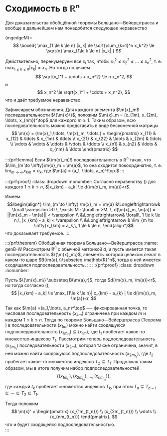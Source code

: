 # Сходимость в ℝⁿ

Для доказательства обобщённой теоремы Больцано—Вейерштрасса и вообще в дальнейшем нам понадобится следующее неравенство

(mgedgeM)=
$$
\boxed{
\max_{1 \le k \le n} |x_k| \le \sqrt{\sum_{k=1}^n x_k^2} \le \sqrt{n} \max_{1\le k \le n} |x_k|.}
$$

Действительно, перенумеруем все $x_i$ так, чтобы $x_1^2 \le x_2^2 \le \ldots \le x_n^2$, т. е. $\max_{1 \le k \le n} |x_k| = x_n$. Но тогда получаем
$$
\sqrt{x_1^1 + \cdots + x_n^2} \le n x_n^2, 
$$
и 
$$
x_n^2 \le \sqrt{x_1^1 + \cdots + x_n^2},
$$
что и даёт требуемое неравенство.

Зафиксируем обозначения. Для каждого элемента $\m{x}_m$ последовательности $\{\m{x}\}$, положим $\m{x}_m = (x_{1m}, x_{2m}, \ldots, x_{nm})^\top$ для каждого $m \ge 1$. Таким образом, всю последовательность можно представить в виде бесконечной матрицы
$$
\m{x} = (\m{x}_1,\ldots, \m{x}_m, \ldots,) = \begin{pmatrix}
x_{11} & x_{12} & \ldots & x_{1m} & \ldots \\
x_{21} & x_{22} & \ldots & x_{2m} & \ldots \\
\vdots & \vdots & \ddots & \vdots & \ddots \\
x_{n1} & x_{n2} & \ldots & x_{nm} & \ldots
\end{pmatrix}
$$

:::{prf:lemma}
Если $(\m{x}_m)$ последовательность в $\mathbb{R}^n$ такая, что $\lim_{m \to \infty}\m{x}_m = \m{a}$, то она сходится покоординатно, т. е. $\lim_{m\to \infty}x_{km} = a_k$, где $\m{a} = (a_1, \ldots, a_n)^\top.$
:::

:::{prf:proof}
:class: dropdown
:nonumber:
Согласно неравенству ([](#mgedgeM)) для каждого $1 \le k \le n$, $|x_{km} - a_k| \le d(\m{x}_m, \m{a})<r$.

Имеем 
$$\begin{align*}
\lim_{m \to \infty} \m{x}_m = \m{a} &\Longleftrightarrow& \forall \varepsilon >0 \, \exists M : \forall m >M, \, d(\m{x}_m, \m{a}) = ||\m{x}_m - \m{a}|| < \varepsilon \\
&\Longleftrightarrow& \forall\, 1 \le k \le n,\, |x_{km} - a_k| < \varepsilon \\
&\Longleftrightarrow & \lim_{m \to \infty}x_{km} = a_k,\, 1 \le k \le n,
\end{align*}$$
что доказывает требуемое.
:::


:::{prf:theorem} Обобщённая теорема Больцано—Вейерштрасса
:name: genB-W
Рассмотрим $\mathbb{R}^n$ с обычной метрикой $d$, и пусть имеется такая последовательность $\{\m{x}_m\}$, элементы которой целиком лежат в каком-то шаре $B(\m{a},r)\subseteq \mathbb{R}^n$, тогда в ней имеется сходящаяся подпоследовательность.
:::
:::{prf:proof}
:class: dropdown
:nonumber:

Пусть $\{\m{x}_m\} \subseteq B(\m{a},r)$, тогда $d(\m{x}_m, \m{a})<r$, но тогда согласно ([](#mgedgeM)),
$$
|x_{km} - a_k| \le \max_{1\le k \le n}| x_{km} - a_{k}  | \le d(\m{x}_m, \m{a})<r,
$$

Так как $\m{a} =(a_1,\ldots, a_n)^\top$ —- фиксированная точка, то числовая последовательность $\{x_{km}\}$ ограничена при каждом $m$ и каждом $1\le k \le n$. Тогда по теореме Больцано—Вейерштрасса (Теорема [](#B-W)) в последовательности $(x_{1m})$ можно найти сходящуюся подпоследовательность $(x_{1m_{t1}}) \subseteq (x_{1m})$, где $t_1$ пробегает какое-то множество индексов $T_1$. Рассмотрим теперь подпоследовательность $(x_{2m_{t_1}})$ последовательности $(x_{2m})$, которая также ограничена, значит, в ней можно найти сходящуюся подпоследовательность $(x_{2m_{t_2}})$, где $t_2$ пробегает какое-то множество индексов $T_2 \subseteq T_1$. Продолжая таким образом, мы в итоге получим набор подпоследовательностей
$$
\{(x_{1m_{t_1}}), (x_{2m_{t_2}}), \ldots, (x_{nm_{t_n}})\},
$$
где каждый $t_k$ пробегает множество индексов $T_k$, при этом $T_n \subseteq T_{n-1} \subseteq \cdots \subseteq T_2 \subseteq T_1.$

Тогда положим 
$$
\m{x}' = \begin{pmatrix}
(x_{1m_{t_n}}) \\
(x_{2m_{t_n}}) \\
\vdots \\
(x_{nm_{t_n}})
\end{pmatrix},
$$
что и будет сходящейся подпоследовательностью.    
:::